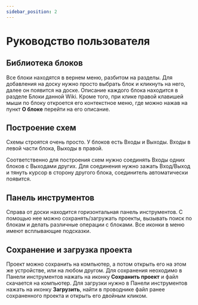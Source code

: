 ```yaml
---
sidebar_position: 2
---
```


# Руководство пользователя

## Библиотека блоков

Все блоки находятся в вернем меню, разбитом на разделы. Для добавления на доску нужно просто выбрать блок и кликнуть на него, далее он появится на доске. Описание каждого блока находится в разделе Блоки данной Wiki. Кроме того, при клике правой клавишей мыши по блоку откроется его контекстное меню, где можно нажав на пункт **О блоке** перейти на его описание. 

## Построение схем

Схемы строятся очень просто. У блоков есть Входы и Выходы. Входы в левой части блока, Выходы в правой.

Соответственно для построения схем нужно соединять Входы одних блоков с Выходами других. Для соединения нужно зажать Вход/Выход и тянуть курсор в сторону другого блока, соединитель автоматически появится.

## Панель инструментов

Справа от доски находится горизонтальная панель инструментов. С помощью нее можно сохранять/загружать проекты, вызывать поиск по блокам и делать различные операции с блоками. Все иконки в меню имеют всплывающие подсказки.

## Сохранение и загрузка проекта

Проект можно сохранить на компьютер, а потом открыть его на этом же устройстве, или на любом другом. Для сохранения неоходимо в Панели инструментов нажать на иконку **Сохранить проект** и файл скачается на компьютер. Для загрузки нужно в Панели инструментов нажать на иконку **Загрузить**, найти в проводнике файл ранее сохраненного проекта и открыть его двойным кликом.
